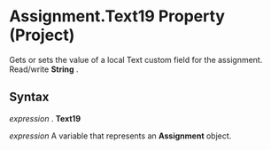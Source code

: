 
# Assignment.Text19 Property (Project)

Gets or sets the value of a local Text custom field for the assignment. Read/write  **String** .


## Syntax

 _expression_ . **Text19**

 _expression_ A variable that represents an **Assignment** object.

